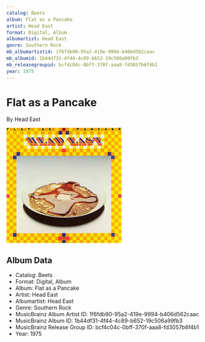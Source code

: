 ```yaml
---
catalog: Beets
album: Flat as a Pancake
artist: Head East
format: Digital, Album
albumartist: Head East
genre: Southern Rock
mb_albumartistid: 1f6fdb90-95a2-419e-9994-b406d562caac
mb_albumid: 1b44df31-4f44-4c89-b652-19c506a99fb3
mb_releasegroupid: bcf4c04c-0bff-370f-aaa8-fd3057b6f4b1
year: 1975
---
```


# Flat as a Pancake

By Head East

![](../../assets/beetscovers/Head_East-Flat_as_a_Pancake.jpg)

## Album Data

- Catalog: Beets
- Format: Digital, Album
- Album: Flat as a Pancake
- Artist: Head East
- Albumartist: Head East
- Genre: Southern Rock
- MusicBrainz Album Artist ID: 1f6fdb90-95a2-419e-9994-b406d562caac
- MusicBrainz Album ID: 1b44df31-4f44-4c89-b652-19c506a99fb3
- MusicBrainz Release Group ID: bcf4c04c-0bff-370f-aaa8-fd3057b6f4b1
- Year: 1975

